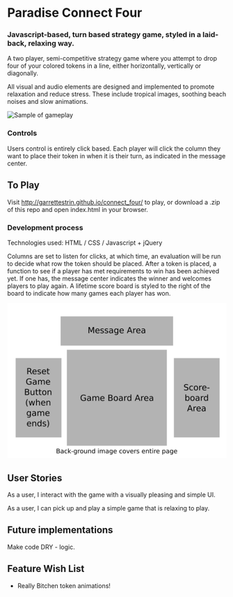 # Paradise Connect Four

### Javascript-based, turn based strategy game, styled in a laid-back, relaxing way.

A two player, semi-competitive strategy game where you attempt to drop four of your colored tokens in a line, either horizontally, vertically or diagonally.  

All visual and audio elements are designed and implemented to promote relaxation and reduce stress.  These include tropical images, soothing beach noises and slow animations.

![Sample of gameplay](./sample_image.png)

### Controls

Users control is entirely click based.  Each player will click the column they want to place their token in when it is their turn, as indicated in the message center.

## To Play

Visit http://garrettestrin.github.io/connect_four/ to play, or download a .zip of this repo and open index.html in your browser.

### Development process

Technologies used: HTML / CSS / Javascript + jQuery

Columns are set to listen for clicks, at which time, an evaluation will be run to decide what row the token should be placed.  After a token is placed, a function to see if a player has met requirements to win has been achieved yet.  If one has, the message center indicates the winner and welcomes players to play again.  A lifetime score board is styled to the right of the board to indicate how many games each player has won.

![Mockup of layout](./sample_image2.png)

## User Stories

As a user, I interact with the game with a visually pleasing and simple UI.

As a user, I can pick up and play a simple game that is relaxing to play.

## Future implementations

Make code DRY - logic.

## Feature Wish List

* Really Bitchen token animations!

